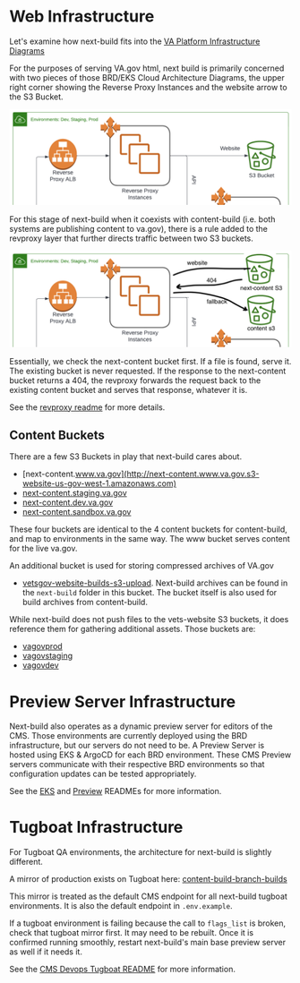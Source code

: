# Web Infrastructure

Let's examine how next-build fits into the [VA Platform Infrastructure Diagrams](<https://vfs.atlassian.net/wiki/spaces/OT/pages/2231304195/Platform+Infrastructure+Diagrams#Cloud-Architecture-(AWS)>)

For the purposes of serving VA.gov html, next build is primarily concerned with two pieces of those BRD/EKS Cloud Architecture Diagrams, the upper right corner showing the Reverse Proxy Instances and the website arrow to the S3 Bucket.

![portion of cloud architecture relevant to next-build](/READMEs/images/web-infra.png)

For this stage of next-build when it coexists with content-build (i.e. both systems are publishing content to va.gov), there is a rule added to the revproxy layer that further directs traffic between two S3 buckets.

![updated diagram with fallback mechanism between buckets](/READMEs/images/web-infra-updated.png)

Essentially, we check the next-content bucket first. If a file is found, serve it. The existing bucket is never requested. If the response to the next-content bucket returns a 404, the revproxy forwards the request back to the existing content bucket and serves that response, whatever it is.

See the [revproxy readme](/READMEs/devops/revproxy.md) for more details.

## Content Buckets

There are a few S3 Buckets in play that next-build cares about.

- [next-content.www.va.gov](http://next-content.www.va.gov.s3-website-us-gov-west-1.amazonaws.com)
- [next-content.staging.va.gov](http://next-content.staging.va.gov.s3-website-us-gov-west-1.amazonaws.com)
- [next-content.dev.va.gov](http://next-content.dev.va.gov.s3-website-us-gov-west-1.amazonaws.com)
- [next-content.sandbox.va.gov](http://next-content.sandbox.va.gov.s3-website-us-gov-west-1.amazonaws.com)

These four buckets are identical to the 4 content buckets for content-build, and map to environments in the same way.
The www bucket serves content for the live va.gov.

An additional bucket is used for storing compressed archives of VA.gov

- [vetsgov-website-builds-s3-upload](https://console.amazonaws-us-gov.com/s3/buckets/vetsgov-website-builds-s3-upload?region=us-gov-west-1&tab=objects). Next-build archives can be found in the `next-build` folder in this bucket. The bucket itself is also used for build archives from content-build.

While next-build does not push files to the vets-website S3 buckets, it does reference them for gathering additional assets. Those buckets are:

- [vagovprod](https://prod-va-gov-assets.s3-us-gov-west-1.amazonaws.com)
- [vagovstaging](https://staging-va-gov-assets.s3-us-gov-west-1.amazonaws.com)
- [vagovdev](https://dev-va-gov-assets.s3-us-gov-west-1.amazonaws.com)

# Preview Server Infrastructure

Next-build also operates as a dynamic preview server for editors of the CMS. Those environments are currently deployed using the BRD infrastructure, but our servers do not need to be. A Preview Server is hosted using EKS & ArgoCD for each BRD environment. These CMS Preview servers communicate with their respective BRD environments so that configuration updates can be tested appropriately.

See the [EKS](/READMEs/devops/eks.md) and [Preview](/READMEs/preview.md) READMEs for more information.

# Tugboat Infrastructure

For Tugboat QA environments, the architecture for next-build is slightly different.

A mirror of production exists on Tugboat here: [content-build-branch-builds](https://main-medc0xjkxm4jmpzxl3tfbcs7qcddsivh.ci.cms.va.gov/)

This mirror is treated as the default CMS endpoint for all next-build tugboat environments. It is also the default endpoint in `.env.example`.

If a tugboat environment is failing because the call to `flags_list` is broken, check that tugboat mirror first. It may need to be rebuilt. Once it is confirmed running smoothly, restart next-build's main base preview server as well if it needs it.

See the [CMS Devops Tugboat README](https://github.com/department-of-veterans-affairs/va.gov-cms/blob/main/READMES/devops/tugboat.md) for more information.
